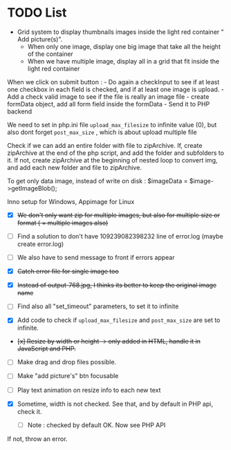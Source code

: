 # TODO List

- Grid system to display thumbnails images inside the light red container
" Add picture(s)".
    - When only one image, display one big image that take all the height of the
    container
    - When we have multiple image, display all in a grid that fit inside the
    light red container

When we click on submit button :
    - Do again a checkInput to see if at least one checkbox in each field is checked,
    and if at least one image is upload.
    - Add a check valid image to see if the file is really an image file
    - create formData object, add all form field inside the formData
    - Send it to PHP backend

We need to set in php.ini file `upload_max_filesize` to infinite value (0),
but also dont forget `post_max_size` , which is about upload multiple file

Check if we can add an entire folder with file to zipArchive. If, create zipArchive
at the end of the php script, and add the folder and subfolders to it.
If not, create zipArchive at the beginning of nested loop to convert img, and add
each new folder and file to zipArchive.

To get only data image, instead of write on disk : $imageData = $image->getImageBlob();

Inno setup for Windows, Appimage for Linux

- [x] ~~We don't only want zip for multiple images, but also for multiple size or format ( = multiple images also)~~
  
- [ ] Find a solution to don't have 109239082398232 line of error.log (maybe create error<date>.log)

- [ ] We also have to send message to front if errors appear 

- [x] ~~Catch error file for single image too~~
  
- [x] ~~Instead of output-768.jpg, I thinks its better to keep the original image name~~

- [ ] Find also all "set_timeout" parameters, to set it to infinite 

- [x] Add code to check if `upload_max_filesize` and `post_max_size` are set to infinite.

- ~~[x] Resize by width or height -> only added in HTML, handle it in JavaScript and PHP.~~

- [ ] Make drag and drop files possible.

- [ ] Make "add picture's" btn focusable 

- [ ] Play text animation on resize info to each new text 

- [x] Sometime, width is not checked. See that, and by default in PHP api, check it.
  - [ ] Note : checked by default OK. Now see PHP API


If not, throw an error. 

